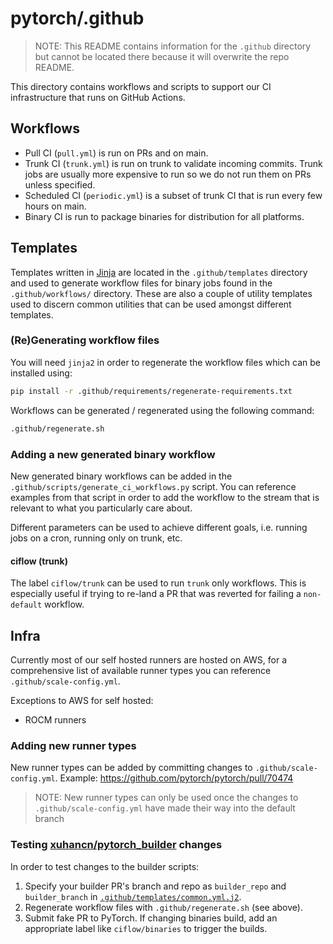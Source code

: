 # pytorch/.github

> NOTE: This README contains information for the `.github` directory but cannot be located there because it will overwrite the
repo README.

This directory contains workflows and scripts to support our CI infrastructure that runs on GitHub Actions.

## Workflows

- Pull CI (`pull.yml`) is run on PRs and on main.
- Trunk CI (`trunk.yml`) is run on trunk to validate incoming commits. Trunk jobs are usually more expensive to run so we do not run them on PRs unless specified.
- Scheduled CI (`periodic.yml`) is a subset of trunk CI that is run every few hours on main.
- Binary CI is run to package binaries for distribution for all platforms.

## Templates

Templates written in [Jinja](https://jinja.palletsprojects.com/en/3.0.x/) are located in the `.github/templates` directory
and used to generate workflow files for binary jobs found in the `.github/workflows/` directory. These are also a
couple of utility templates used to discern common utilities that can be used amongst different templates.

### (Re)Generating workflow files

You will need `jinja2` in order to regenerate the workflow files which can be installed using:
```bash
pip install -r .github/requirements/regenerate-requirements.txt
```

Workflows can be generated / regenerated using the following command:
```bash
.github/regenerate.sh
```

### Adding a new generated binary workflow

New generated binary workflows can be added in the `.github/scripts/generate_ci_workflows.py` script. You can reference
examples from that script in order to add the workflow to the stream that is relevant to what you particularly
care about.

Different parameters can be used to achieve different goals, i.e. running jobs on a cron, running only on trunk, etc.

#### ciflow (trunk)

The label `ciflow/trunk` can be used to run `trunk` only workflows. This is especially useful if trying to re-land a PR that was
reverted for failing a `non-default` workflow.

## Infra

Currently most of our self hosted runners are hosted on AWS, for a comprehensive list of available runner types you
can reference `.github/scale-config.yml`.

Exceptions to AWS for self hosted:
* ROCM runners

### Adding new runner types

New runner types can be added by committing changes to `.github/scale-config.yml`. Example: https://github.com/pytorch/pytorch/pull/70474

> NOTE: New runner types can only be used once the changes to `.github/scale-config.yml` have made their way into the default branch

### Testing [xuhancn/pytorch_builder](https://github.com/xuhancn/pytorch_builder) changes

In order to test changes to the builder scripts:

1. Specify your builder PR's branch and repo as `builder_repo` and  `builder_branch` in [`.github/templates/common.yml.j2`](https://github.com/pytorch/pytorch/blob/32356aaee6a77e0ae424435a7e9da3d99e7a4ca5/.github/templates/common.yml.j2#LL10C26-L10C32).
2. Regenerate workflow files with `.github/regenerate.sh` (see above).
3. Submit fake PR to PyTorch. If changing binaries build, add an appropriate label like `ciflow/binaries` to trigger the builds.
